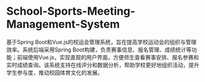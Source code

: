 # School-Sports-Meeting-Management-System
基于Spring Boot和Vue.js的校运会管理系统，旨在提高学校运动会的组织与管理效率。系统后端采用Spring Boot构建，负责赛事信息、报名管理、成绩统计等功能；前端使用Vue.js，实现直观的用户界面，方便师生查看赛事安排、报名参赛和实时成绩查询。该系统支持在线评分和数据分析，帮助学校更好地组织活动，提升学生参与度，推动校园体育文化的发展。
